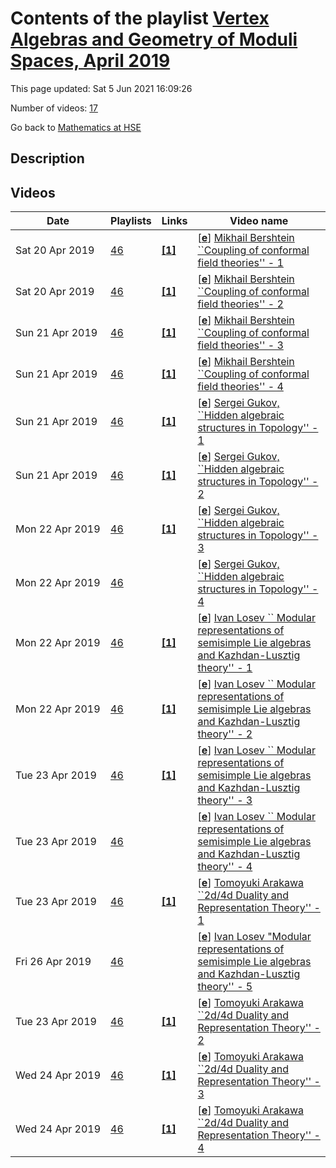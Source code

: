 # Contents of the playlist [Vertex Algebras and Geometry of Moduli Spaces, April 2019](https://www.youtube.com/playlist?list=PLq3E5oubNNoCvEGe2v8NBZvLlQcX_3IQN)

This page updated: Sat 5 Jun 2021 16:09:26

Number of videos: [17](#videos)

Go back to [Mathematics at HSE](../README.md)

## Description



## Videos

|Date|Playlists|Links|Video name|
|---|---|---|---|
| Sat&nbsp;20&nbsp;Apr&nbsp;2019 | [46](../playlists/46 "Vertex Algebras and Geometry of Moduli Spaces, April 2019") | [**[1]**](https://mf.hse.ru/en/announcements/253894100.html) | [[**e**](https://studio.youtube.com/video/okgqppOAcSY/edit "Edit")] [Mikhail Bershtein ``Coupling of conformal field theories'' - 1](https://www.youtube.com/watch?v=okgqppOAcSY&list=PLq3E5oubNNoCvEGe2v8NBZvLlQcX_3IQN "International conference \"Vertex Algebras and Geometry of Moduli Spaces\", https://mf.hse.ru/en/announcements/253894100.html") |
| Sat&nbsp;20&nbsp;Apr&nbsp;2019 | [46](../playlists/46 "Vertex Algebras and Geometry of Moduli Spaces, April 2019") | [**[1]**](https://mf.hse.ru/en/announcements/253894100.html) | [[**e**](https://studio.youtube.com/video/lQ2gN7dXoPU/edit "Edit")] [Mikhail Bershtein ``Coupling of conformal field theories'' - 2](https://www.youtube.com/watch?v=lQ2gN7dXoPU&list=PLq3E5oubNNoCvEGe2v8NBZvLlQcX_3IQN "International conference \"Vertex Algebras and Geometry of Moduli Spaces\", https://mf.hse.ru/en/announcements/253894100.html  Unfortunately sound disappeared around 40:00.") |
| Sun&nbsp;21&nbsp;Apr&nbsp;2019 | [46](../playlists/46 "Vertex Algebras and Geometry of Moduli Spaces, April 2019") | [**[1]**](https://mf.hse.ru/en/announcements/253894100.html) | [[**e**](https://studio.youtube.com/video/n1eWRDg9lns/edit "Edit")] [Mikhail Bershtein ``Coupling of conformal field theories'' - 3](https://www.youtube.com/watch?v=n1eWRDg9lns&list=PLq3E5oubNNoCvEGe2v8NBZvLlQcX_3IQN "International conference \"Vertex Algebras and Geometry of Moduli Spaces\", https://mf.hse.ru/en/announcements/253894100.html") |
| Sun&nbsp;21&nbsp;Apr&nbsp;2019 | [46](../playlists/46 "Vertex Algebras and Geometry of Moduli Spaces, April 2019") | [**[1]**](https://mf.hse.ru/en/announcements/253894100.html) | [[**e**](https://studio.youtube.com/video/mvhqpojFuuQ/edit "Edit")] [Mikhail Bershtein ``Coupling of conformal field theories'' - 4](https://www.youtube.com/watch?v=mvhqpojFuuQ&list=PLq3E5oubNNoCvEGe2v8NBZvLlQcX_3IQN "International conference \"Vertex Algebras and Geometry of Moduli Spaces\", https://mf.hse.ru/en/announcements/253894100.html") |
| Sun&nbsp;21&nbsp;Apr&nbsp;2019 | [46](../playlists/46 "Vertex Algebras and Geometry of Moduli Spaces, April 2019") | [**[1]**](https://mf.hse.ru/en/announcements/253894100.html) | [[**e**](https://studio.youtube.com/video/eeRtDDyY-TU/edit "Edit")] [Sergei Gukov, ``Hidden algebraic structures in Topology'' - 1](https://www.youtube.com/watch?v=eeRtDDyY-TU&list=PLq3E5oubNNoCvEGe2v8NBZvLlQcX_3IQN "International conference \"Vertex Algebras and Geometry of Moduli Spaces\", https://mf.hse.ru/en/announcements/253894100.html") |
| Sun&nbsp;21&nbsp;Apr&nbsp;2019 | [46](../playlists/46 "Vertex Algebras and Geometry of Moduli Spaces, April 2019") | [**[1]**](https://mf.hse.ru/en/announcements/253894100.html) | [[**e**](https://studio.youtube.com/video/y134VCm8ZZY/edit "Edit")] [Sergei Gukov, ``Hidden algebraic structures in Topology'' - 2](https://www.youtube.com/watch?v=y134VCm8ZZY&list=PLq3E5oubNNoCvEGe2v8NBZvLlQcX_3IQN "International conference \"Vertex Algebras and Geometry of Moduli Spaces\", https://mf.hse.ru/en/announcements/253894100.html") |
| Mon&nbsp;22&nbsp;Apr&nbsp;2019 | [46](../playlists/46 "Vertex Algebras and Geometry of Moduli Spaces, April 2019") | [**[1]**](https://mf.hse.ru/en/announcements/253894100.html) | [[**e**](https://studio.youtube.com/video/izqh19-jBoc/edit "Edit")] [Sergei Gukov, ``Hidden algebraic structures in Topology''   - 3](https://www.youtube.com/watch?v=izqh19-jBoc&list=PLq3E5oubNNoCvEGe2v8NBZvLlQcX_3IQN "International conference \"Vertex Algebras and Geometry of Moduli Spaces\", https://mf.hse.ru/en/announcements/253894100.html") |
| Mon&nbsp;22&nbsp;Apr&nbsp;2019 | [46](../playlists/46 "Vertex Algebras and Geometry of Moduli Spaces, April 2019") |  | [[**e**](https://studio.youtube.com/video/stSYA_ONhsw/edit "Edit")] [Sergei Gukov, ``Hidden algebraic structures in Topology''   - 4](https://www.youtube.com/watch?v=stSYA_ONhsw&list=PLq3E5oubNNoCvEGe2v8NBZvLlQcX_3IQN) |
| Mon&nbsp;22&nbsp;Apr&nbsp;2019 | [46](../playlists/46 "Vertex Algebras and Geometry of Moduli Spaces, April 2019") | [**[1]**](https://mf.hse.ru/en/announcements/253894100.html) | [[**e**](https://studio.youtube.com/video/f8pCSgBz2DY/edit "Edit")] [Ivan Losev `` Modular representations of semisimple Lie algebras and Kazhdan-Lusztig theory''   - 1](https://www.youtube.com/watch?v=f8pCSgBz2DY&list=PLq3E5oubNNoCvEGe2v8NBZvLlQcX_3IQN "International conference \"Vertex Algebras and Geometry of Moduli Spaces\", https://mf.hse.ru/en/announcements/253894100.html") |
| Mon&nbsp;22&nbsp;Apr&nbsp;2019 | [46](../playlists/46 "Vertex Algebras and Geometry of Moduli Spaces, April 2019") | [**[1]**](https://mf.hse.ru/en/announcements/253894100.html) | [[**e**](https://studio.youtube.com/video/ASqe-A3LBvI/edit "Edit")] [Ivan Losev `` Modular representations of semisimple Lie algebras and Kazhdan-Lusztig theory''   - 2](https://www.youtube.com/watch?v=ASqe-A3LBvI&list=PLq3E5oubNNoCvEGe2v8NBZvLlQcX_3IQN "International conference \"Vertex Algebras and Geometry of Moduli Spaces\", https://mf.hse.ru/en/announcements/253894100.html") |
| Tue&nbsp;23&nbsp;Apr&nbsp;2019 | [46](../playlists/46 "Vertex Algebras and Geometry of Moduli Spaces, April 2019") | [**[1]**](https://mf.hse.ru/en/announcements/253894100.html) | [[**e**](https://studio.youtube.com/video/7OEgTTWUuXs/edit "Edit")] [Ivan Losev `` Modular representations of semisimple Lie algebras and Kazhdan-Lusztig theory'' - 3](https://www.youtube.com/watch?v=7OEgTTWUuXs&list=PLq3E5oubNNoCvEGe2v8NBZvLlQcX_3IQN "International conference \"Vertex Algebras and Geometry of Moduli Spaces\", https://mf.hse.ru/en/announcements/253894100.html") |
| Tue&nbsp;23&nbsp;Apr&nbsp;2019 | [46](../playlists/46 "Vertex Algebras and Geometry of Moduli Spaces, April 2019") |  | [[**e**](https://studio.youtube.com/video/YwDCxZJeyRQ/edit "Edit")] [Ivan Losev `` Modular representations of semisimple Lie algebras and Kazhdan-Lusztig theory'' - 4](https://www.youtube.com/watch?v=YwDCxZJeyRQ&list=PLq3E5oubNNoCvEGe2v8NBZvLlQcX_3IQN "Forth lecture by Ivan Losev. Two realization of affine Hecke algebra; categorefication of their equivalence due to Bezrukavnikov.") |
| Tue&nbsp;23&nbsp;Apr&nbsp;2019 | [46](../playlists/46 "Vertex Algebras and Geometry of Moduli Spaces, April 2019") | [**[1]**](https://mf.hse.ru/en/announcements/253894100.html) | [[**e**](https://studio.youtube.com/video/CB1AVDCsplU/edit "Edit")] [Tomoyuki Arakawa ``2d/4d Duality and Representation Theory''  - 1](https://www.youtube.com/watch?v=CB1AVDCsplU&list=PLq3E5oubNNoCvEGe2v8NBZvLlQcX_3IQN "International conference \"Vertex Algebras and Geometry of Moduli Spaces\", https://mf.hse.ru/en/announcements/253894100.html") |
| Fri&nbsp;26&nbsp;Apr&nbsp;2019 | [46](../playlists/46 "Vertex Algebras and Geometry of Moduli Spaces, April 2019") |  | [[**e**](https://studio.youtube.com/video/WwRf_qmcgng/edit "Edit")] [Ivan Losev "Modular representations of semisimple Lie algebras and Kazhdan-Lusztig theory'' - 5](https://www.youtube.com/watch?v=WwRf_qmcgng&list=PLq3E5oubNNoCvEGe2v8NBZvLlQcX_3IQN) |
| Tue&nbsp;23&nbsp;Apr&nbsp;2019 | [46](../playlists/46 "Vertex Algebras and Geometry of Moduli Spaces, April 2019") | [**[1]**](https://mf.hse.ru/en/announcements/253894100.html) | [[**e**](https://studio.youtube.com/video/uVLm41colUY/edit "Edit")] [Tomoyuki Arakawa ``2d/4d Duality and Representation Theory'' - 2](https://www.youtube.com/watch?v=uVLm41colUY&list=PLq3E5oubNNoCvEGe2v8NBZvLlQcX_3IQN "International conference \"Vertex Algebras and Geometry of Moduli Spaces\", https://mf.hse.ru/en/announcements/253894100.html") |
| Wed&nbsp;24&nbsp;Apr&nbsp;2019 | [46](../playlists/46 "Vertex Algebras and Geometry of Moduli Spaces, April 2019") | [**[1]**](https://mf.hse.ru/en/announcements/253894100.html) | [[**e**](https://studio.youtube.com/video/TrwF7_qkDT0/edit "Edit")] [Tomoyuki Arakawa ``2d/4d Duality and Representation Theory'' - 3](https://www.youtube.com/watch?v=TrwF7_qkDT0&list=PLq3E5oubNNoCvEGe2v8NBZvLlQcX_3IQN "International conference \"Vertex Algebras and Geometry of Moduli Spaces\", https://mf.hse.ru/en/announcements/253894100.html") |
| Wed&nbsp;24&nbsp;Apr&nbsp;2019 | [46](../playlists/46 "Vertex Algebras and Geometry of Moduli Spaces, April 2019") | [**[1]**](https://mf.hse.ru/en/announcements/253894100.html) | [[**e**](https://studio.youtube.com/video/8f2qfINkdys/edit "Edit")] [Tomoyuki Arakawa ``2d/4d Duality and Representation Theory'' - 4](https://www.youtube.com/watch?v=8f2qfINkdys&list=PLq3E5oubNNoCvEGe2v8NBZvLlQcX_3IQN "International conference \"Vertex Algebras and Geometry of Moduli Spaces\", https://mf.hse.ru/en/announcements/253894100.html") |
